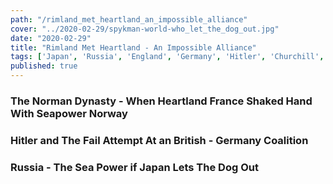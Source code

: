 ```yaml
---
path: "/rimland_met_heartland_an_impossible_alliance"
cover: "../2020-02-29/spykman-world-who_let_the_dog_out.jpg"
date: "2020-02-29"
title: "Rimland Met Heartland - An Impossible Alliance"
tags: ['Japan', 'Russia', 'England', 'Germany', 'Hitler', 'Churchill', 'Spykman World','Nicholas Spykman']  
published: true
---
```

### The Norman Dynasty - When Heartland France Shaked Hand With Seapower Norway

### Hitler and The Fail Attempt At an British - Germany Coalition

### Russia - The Sea Power if Japan Lets The Dog Out